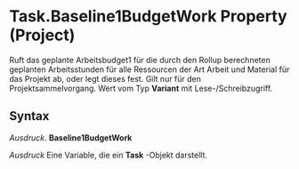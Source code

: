 
# Task.Baseline1BudgetWork Property (Project)

Ruft das geplante Arbeitsbudget1 für die durch den Rollup berechneten geplanten Arbeitsstunden für alle Ressourcen der Art Arbeit und Material für das Projekt ab, oder legt dieses fest. Gilt nur für den Projektsammelvorgang. Wert vom Typ  **Variant** mit Lese-/Schreibzugriff.


## Syntax

 _Ausdruck_. **Baseline1BudgetWork**

 _Ausdruck_ Eine Variable, die ein **Task** -Objekt darstellt.

